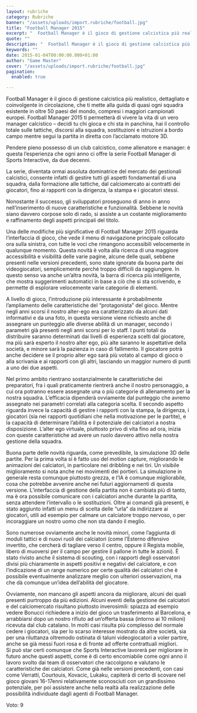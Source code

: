```yaml
---
layout: rubriche
category: Rubriche
banner: "/assets/uploads/import.rubriche/football.jpg"
title: "Football Manager 2015"
excerpt: "  Football Manager è il gioco di gestione calcistica più realistico, dettagliato e coinvolgente in circolazione, che ti mette alla guida di quasi ogni squadra esistente in oltre 50 paesi del mondo, compresi i maggiori campionati europei. Football Manager 2015 ti permetterà di vivere la vita di un vero manager calcistico – decidi tu chi [&hellip"
quote: ""
description: "  Football Manager è il gioco di gestione calcistica più realistico, dettagliato e coinvolgente in circolazione, che ti mette alla guida di quasi ogni squadra esistente in oltre 50 paesi del mondo, compresi i maggiori campionati europei. Football Manager 2015 ti permetterà di vivere la vita di un vero manager calcistico – decidi tu chi [&hellip"
keywords: ""
date: 2015-01-04T00:00:00.000+01:00
author: "Game Master"
cover: "/assets/uploads/import.rubriche/football.jpg"
pagination:
  enabled: true

---
```


[](https://hotmc.com/wp-content/uploads/2015/01/football.jpg)

Football Manager è il gioco di gestione calcistica più realistico, dettagliato e coinvolgente in circolazione, che ti mette alla guida di quasi ogni squadra esistente in oltre 50 paesi del mondo, compresi i maggiori campionati europei. Football Manager 2015 ti permetterà di vivere la vita di un vero manager calcistico – decidi tu chi gioca e chi sta in panchina, hai il controllo totale sulle tattiche, discorsi alla squadra, sostituzioni e istruzioni a bordo campo mentre segui la partita in diretta con l’acclamato motore 3D.

Pendere pieno possesso di un club calcistico, come allenatore e manager: è questa l’esperienza che ogni anno ci offre la serie Football Manager di Sports Interactive, da due decenni.

La serie, diventata ormai assoluta dominatrice del mercato dei gestionali calcistici, consente infatti di gestire tutti gli aspetti fondamentali di una squadra, dalla formazione alle tattiche, dal calciomercato ai contratti dei giocatori, fino ai rapporti con la dirigenza, la stampa e i giocatori stessi.

Nonostante il successo, gli sviluppatori proseguono di anno in anno nell’inserimento di nuove caratteristiche e funzionalità. Sebbene le novità siano davvero corpose solo di rado, si assiste a un costante miglioramento e raffinamento degli aspetti principali del titolo.

Una delle modifiche più significative di Football Manager 2015 riguarda l’interfaccia di gioco, che vede il menu di navigazione principale collocato ora sulla sinistra, con tutte le voci che rimangono accessibili velocemente in qualunque momento. Questa novità è volta alla ricerca di una maggiore accessibilità e visibilità delle varie pagine, alcune delle quali, sebbene presenti nelle versioni precedenti, sono state ignorate da buona parte dei videogiocatori, semplicemente perché troppo difficili da raggiungere. In questo senso va anche un’altra novità, la barra di ricerca più intelligente, che mostra suggerimenti automatici in base a ciò che si sta scrivendo, e permette di esplorare velocemente varie categorie di elementi.

A livello di gioco, l’introduzione più interessante è probabilmente l’ampliamento delle caratteristiche del “protagonista” del gioco. Mentre negli anni scorsi il nostro alter-ego era caratterizzato da alcuni dati informativi e da una foto, in questa versione viene richiesto anche di assegnare un punteggio alle diverse abilità di un manager, secondo i parametri già presenti negli anni scorsi per lo staff. I punti totali da distribuire saranno determinati dai livelli di esperienza scelti dal giocatore, ma più sarà esperto il nostro alter ego, più alte saranno le aspettative della società, e minore sarà la pazienza in caso di fallimento. Il giocatore potrà anche decidere se il proprio alter ego sarà più votato al campo di gioco o alla scrivania e ai rapporti con gli altri, lasciando un maggior numero di punti a uno dei due aspetti.

Nel primo ambito rientrano sostanzialmente le caratteristiche dei preparatori, fra i quali praticamente rientrerà anche il nostro personaggio, a cui ora potranno essere assegnate una o più categorie di allenamento per la nostra squadra. L’efficacia dipenderà ovviamente dal punteggio che avremo assegnato nei parametri correlati alla categoria scelta. Il secondo aspetto riguarda invece la capacità di gestire i rapporti con la stampa, la dirigenza, i giocatori (sia nei rapporti quotidiani che nella motivazione per le partite), e la capacità di determinare l’abilità e il potenziale dei calciatori a nostra disposizione. L’alter ego virtuale, piuttosto privo di vita fino ad ora, inizia con queste caratteristiche ad avere un ruolo davvero attivo nella nostra gestione della squadra.

Buona parte delle novità riguarda, come prevedibile, la simulazione 3D delle partite. Per la prima volta si è fatto uso del motion capture, migliorando le animazioni dei calciatori, in particolare nei dribbling e nei tiri. Un visibile miglioramento si nota anche nei movimenti dei portieri. La simulazione in generale resta comunque piuttosto grezza, e l’IA è comunque migliorabile, cosa che potrebbe avvenire anche nei futuri aggiornamenti di questa versione. L’interfaccia di gestione della partita non è cambiata più di tanto, ma è ora possibile comunicare con i calciatori anche durante la partita, senza attendere l’intervallo o le sostituzioni. Oltre ai comandi già presenti, è stato aggiunto infatti un menu di scelta delle “urla” da indirizzare ai giocatori, utili ad esempio per calmare un calciatore troppo nervoso, o per incoraggiare un nostro uomo che non sta dando il meglio.

Sono numerose ovviamente anche le novità minori, come l’aggiunta di moduli tattici e di nuovi ruoli dei calciatori (come l’Esterno difensivo invertito, che cercherà di tagliare verso il centro, oppure il Regista mobile, libero di muoversi per il campo per gestire il pallone in tutte le azioni). È stato rivisto anche il sistema di scouting, con i rapporti degli osservatori divisi più chiaramente in aspetti positivi e negativi del calciatore, e con l’indicazione di un range numerico per certe qualità dei calciatori che è possibile eventualmente analizzare meglio con ulteriori osservazioni, ma che dà comunque un’idea dell’abilità del giocatore.

Ovviamente, non mancano gli aspetti ancora da migliorare, alcuni dei quali presenti purtroppo da più edizioni. Alcuni eventi della gestione dei calciatori e del calciomercato risultano piuttosto inverosimili: spiazza ad esempio vedere Bonucci richiedere a inizio del gioco un trasferimento al Barcelona, e arrabbiarsi dopo un nostro rifiuto ad un’offerta bassa (intorno ai 10 milioni) ricevuta dal club catalano. In molti casi risulta più complesso del normale cedere i giocatori, sia per lo scarso interesse mostrato da altre società, sia per una riluttanza oltremodo ostinata di taluni videogiocatori a voler partire, anche se già messi fuori rosa e di fronte ad offerte contrattuali migliori.  
Si può star certi comunque che Sports Interactive lavorerà per migliorare in futuro anche questi aspetti, come è di certo encomiabile come ogni anno il lavoro svolto dai team di osservatori che raccolgono e valutano le caratteristiche dei calciatori. Come già nelle versioni precedenti, con casi come Verratti, Courtouis, Kovacic, Lukaku, capiterà di certo di scovare nel gioco giovani 16-17enni relativamente sconosciuti con un grandissimo potenziale, per poi assistere anche nella realtà alla realizzazione delle possibilità individuate dagli agenti di Football Manager.

Voto: 9
